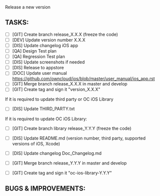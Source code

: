 <!--
This is the template for new release issues.
Y <> X
-->

Release a new version
## TASKS:
- [ ] [GIT] Create branch release_X.X.X (freeze the code)
- [ ] [DEV] Update version number X.X.X
- [ ] [DIS] Update changelog iOS app
- [ ] [QA] Design Test plan
- [ ] [QA] Regression Test plan
- [ ] [DIS] Update screenshots if needed
- [ ] [DIS] Release to appstore
- [ ] [DOC] Update user manual https://github.com/owncloud/ios/blob/master/user_manual/ios_app.rst
- [ ] [GIT] Merge branch release_X.X.X in master and develop
- [ ] [GIT] Create tag and sign it "version_X.X.X"

If it is required to update third party or OC iOS Library
- [ ] [DIS] Update THIRD_PARTY.txt

If it is required to update OC iOS Library:
- [ ] [GIT] Create branch library release_Y.Y.Y (freeze the code)
- [ ] [DIS] Update README.md (version number, third party, supported versions of iOS, Xcode)
- [ ] [DIS] Update changelog Doc_Changelog.md 
- [ ] [GIT] Merge branch release_Y.Y.Y in master and develop
- [ ] [GIT] Create tag and sign it "oc-ios-library-Y.Y.Y"


## BUGS & IMPROVEMENTS:

